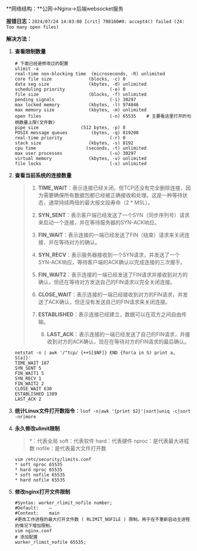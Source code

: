 **网络结构：**公网->Nginx->后端websocket服务

**报错日志：**`2024/07/24 14:03:08 [crit] 708160#0: accept4() failed (24: Too many open files)`

**解决方法：**

1. **查看限制数量**

   ```shell
   # 下面已经是修改过的配置
   ulimit -a
   real-time non-blocking time  (microseconds, -R) unlimited
   core file size              (blocks, -c) 0
   data seg size               (kbytes, -d) unlimited
   scheduling priority                 (-e) 0
   file size                   (blocks, -f) unlimited
   pending signals                     (-i) 30297
   max locked memory           (kbytes, -l) 974046
   max memory size             (kbytes, -m) unlimited
   open files                          (-n) 65535    # 主要看这里打开的句柄数量上限(文件数)
   pipe size                (512 bytes, -p) 8
   POSIX message queues         (bytes, -q) 819200
   real-time priority                  (-r) 0
   stack size                  (kbytes, -s) 8192
   cpu time                   (seconds, -t) unlimited
   max user processes                  (-u) 30297
   virtual memory              (kbytes, -v) unlimited
   file locks                          (-x) unlimited
   ```

2. **查看当前系统的连接数量**

   > 1. **TIME_WAIT**：表示连接已经关闭，但TCP还没有完全删除连接，因为需要确保所有数据包都已经被正确接收和处理。这是一种等待状态，通常持续两倍的最大报文段寿命（2 * MSL）。
   >
   > 2. **SYN_SENT**：表示客户端已经发送了一个SYN（同步序列号）请求来启动一个连接，并在等待服务器的SYN-ACK响应。
   >
   > 3. **FIN_WAIT**：表示连接的一端已经发送了FIN（结束）请求来关闭连接，并在等待对方的确认。
   >
   > 4. **SYN_RECV**：表示服务器接收到一个SYN请求，并发送了一个SYN-ACK响应，等待客户端的ACK确认以完成连接的三次握手。
   >
   > 5. **FIN_WAIT2**：表示连接的一端已经发送了FIN请求并接收到对方的确认，但还在等待对方发送自己的FIN请求以完全关闭连接。
   >
   > 6. **CLOSE_WAIT**：表示连接的一端已经接收到对方的FIN请求，并发送了ACK确认，但还没有发送自己的FIN请求来关闭连接。
   >
   > 7. **ESTABLISHED**：表示连接已经建立，数据可以在双方之间自由传输。
   >
   > 	8.	**LAST_ACK**：表示连接的一端已经发送了自己的FIN请求，并接收到对方的ACK确认，现在在等待对方的FIN请求的最后确认。

   ```shell
   netstat -n | awk '/^tcp/ {++S[$NF]} END {for(a in S) print a, S[a]}' 
   TIME_WAIT 187
   SYN_SENT 5
   FIN_WAIT1 5
   SYN_RECV 1
   FIN_WAIT2 2
   CLOSE_WAIT 630
   ESTABLISHED 1389
   LAST_ACK 2
   ```

3. **统计Linux文件打开数指令**：`lsof -n|awk '{print $2}'|sort|uniq -c|sort -nr|more`

4. **永久修改ulimit限制**

   > *：代表全局
   > soft：代表软件
   > hard：代表硬件
   > nproc：是代表最大进程数
   > nofile：是代表最大文件打开数

   ```shell
   vim /etc/security/limits.conf
   * soft nproc 65535
   * hard nproc 65535
   * soft nofile 65535 
   * hard nofile 65535
   ```

5. **修改nginx打开文件限制**

   ```shell
   #Syntax:	worker_rlimit_nofile number;
   #Default:	—
   #Context:	main
   #更改工作进程的最大打开文件数 ( RLIMIT_NOFILE ) 限制。用于在不重新启动主进程的情况下增加限制。
   vim nginx.conf
   # 添加配置
   worker_rlimit_nofile 65535;
   ```

   